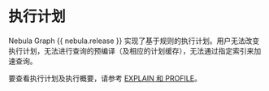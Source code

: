 # 执行计划

Nebula Graph {{ nebula.release }} 实现了基于规则的执行计划。用户无法改变执行计划，无法进行查询的预编译（及相应的计划缓存），无法通过指定索引来加速查询。

要查看执行计划及执行概要，请参考 [EXPLAIN 和 PROFILE](../3.ngql-guide/17.query-tuning-statements/1.explain-and-profile.md)。
